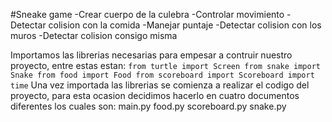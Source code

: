 #Sneake game
-Crear cuerpo de la culebra
-Controlar movimiento
-Detectar colision con la comida
-Manejar puntaje
-Detectar colision con los muros
-Detectar colision consigo misma


Importamos las librerias necesarias para empesar a contruir nuestro proyecto, entre estas estan:
`
from turtle import Screen
from snake import Snake
from food import Food
from scoreboard import Scoreboard
import time
`
Una vez importada las librerias se comienza a realizar el codigo del proyecto, para esta ocasion decidimos hacerlo 
en cuatro documentos diferentes los cuales son: 
main.py
food.py
scoreboard.py
snake.py








